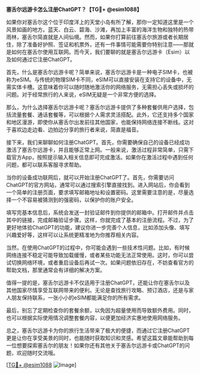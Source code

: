 **塞舌尔远游卡怎么注册ChatGPT？【TG💪+ @esim1088】**

如果你对塞舌尔这个位于印度洋上的天堂小岛有所了解，那你一定知道这里是一个风景如画的地方。蓝天、白云、碧海、沙滩，再加上丰富的海洋生物和独特的热带雨林，塞舌尔简直就是人间仙境。然而，如果你打算前往塞舌尔旅游或者长期居住，除了准备好护照、签证和机票外，还有一件事情可能需要你特别注意——那就是如何在塞舌尔使用互联网。而今天，我们要聊的就是塞舌尔远游卡（Esim）以及如何通过它注册ChatGPT。

首先，什么是塞舌尔远游卡呢？简单来说，塞舌尔远游卡是一种电子SIM卡，也被称为eSIM。与传统的物理SIM卡不同，eSIM可以直接安装在支持它的设备中，无需实体卡槽。这意味着你可以随时随地激活你的网络服务，无需担心丢失或损坏的问题。对于经常旅行的人来说，eSIM无疑是一个非常方便的选择。

那么，为什么选择塞舌尔远游卡呢？塞舌尔远游卡提供了多种套餐供用户选择，包括流量套餐、通话套餐等，可以根据个人需求灵活搭配。此外，它还支持多个国家和地区漫游，即使你从塞舌尔出发前往其他国家，也能保持网络连接不断线。这对于喜欢边走边看、边拍边分享的旅行者来说，简直是福音。

接下来，我们来聊聊如何注册ChatGPT。首先，你需要确保自己的设备已经成功激活了塞舌尔远游卡，并且能够正常上网。一般来说，激活过程非常简单，只需下载官方App，按照提示输入相关信息即可完成激活。如果你在激活过程中遇到任何问题，都可以联系客服寻求帮助。

当你的设备成功联网后，就可以开始注册ChatGPT了。首先，你需要访问ChatGPT的官方网站，通常可以通过搜索引擎直接找到。进入网站后，你会看到一个简单的注册页面，要求填写邮箱地址和设置密码。这里需要注意的是，尽量选择一个不容易被猜测到的强密码，以保护你的账户安全。

填写完基本信息后，系统会发送一封验证邮件到你提供的邮箱中。打开邮件并点击其中的链接，完成邮箱验证步骤。这样，你就完成了基本的注册流程。不过，为了更好地体验ChatGPT的功能，建议你进一步完善个人信息，比如添加头像、填写兴趣爱好等，这样可以让系统更精准地为你推荐相关内容。

当然，在使用ChatGPT的过程中，你可能会遇到一些技术性问题。比如，有时候网络连接不稳定可能导致加载缓慢，或者某些功能无法正常使用。这时，你可以尝试切换网络环境，或者重启设备后再试一次。如果问题依旧存在，不妨查看官方的帮助文档，那里通常会有详细的解决方案。

值得一提的是，塞舌尔远游卡不仅适用于注册ChatGPT，还能让你在塞舌尔以及其他国家尽情享受互联网带来的便利。无论是查找旅行攻略、预订酒店，还是与家人朋友保持联系，一张小小的eSIM都能满足你的所有需求。

最后，别忘了定期检查你的套餐余额，以免因为超量使用而导致额外费用。同时，也可以根据实际使用情况调整套餐内容，以便更加经济实惠地使用网络服务。

总之，塞舌尔远游卡为你的旅行生活带来了极大的便捷，而通过它注册ChatGPT更是让你在享受美景的同时，也能随时获取知识和灵感。希望这篇文章能帮助到每一位想要探索塞舌尔的朋友！如果你还有其他关于塞舌尔远游卡或ChatGPT的问题，欢迎随时交流哦。

[[TG💪+ @esim1088](https://t.me/s/esim1088) ![Image](https://i.postimg.cc/4NQfJmqS/Snipaste-2025-05-13-00-14-12.png)]